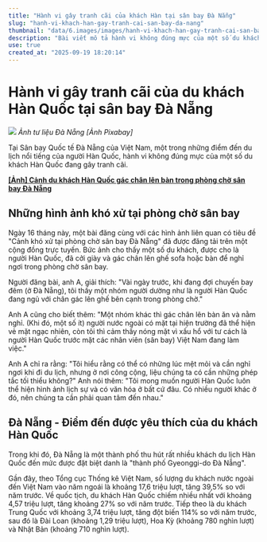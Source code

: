 ```yaml
---
title: "Hành vi gây tranh cãi của khách Hàn tại sân bay Đà Nẵng"
slug: "hanh-vi-khach-han-gay-tranh-cai-san-bay-da-nang"
thumbnail: "data/6.images/images/hanh-vi-khach-han-gay-tranh-cai-san-bay-da-nang.webp"
description: "Bài viết mô tả hành vi không đúng mực của một số du khách Hàn Quốc tại phòng chờ sân bay Đà Nẵng, khiến nhiều người khó chịu và gây tranh cãi trong cộng đồng mạng."
use: true
created_at: "2025-09-19 18:20:14"
---
```


# Hành vi gây tranh cãi của du khách Hàn Quốc tại sân bay Đà Nẵng

![](/images/20250919-00000031-cnippou-000-1-view.webp)
*Ảnh tư liệu Đà Nẵng [Ảnh Pixabay]*

Tại Sân bay Quốc tế Đà Nẵng của Việt Nam, một trong những điểm đến du lịch nổi tiếng của người Hàn Quốc, hành vi không đúng mực của một số du khách Hàn Quốc đang gây tranh cãi.

[**[Ảnh] Cảnh du khách Hàn Quốc gác chân lên bàn trong phòng chờ sân bay Đà Nẵng**](https://japanese.joins.com/JArticle//338888)

## Những hình ảnh khó xử tại phòng chờ sân bay

Ngày 16 tháng này, một bài đăng cùng với các hình ảnh liên quan có tiêu đề "Cảnh khó xử tại phòng chờ sân bay Đà Nẵng" đã được đăng tải trên một cộng đồng trực tuyến. Bức ảnh cho thấy một số du khách, được cho là người Hàn Quốc, đã cởi giày và gác chân lên ghế sofa hoặc bàn để nghỉ ngơi trong phòng chờ sân bay.

Người đăng bài, anh A, giải thích: "Vài ngày trước, khi đang đợi chuyến bay đêm (ở Đà Nẵng), tôi thấy một nhóm người dường như là người Hàn Quốc đang ngủ với chân gác lên ghế bên cạnh trong phòng chờ."

Anh A cũng cho biết thêm: "Một nhóm khác thì gác chân lên bàn ăn và nằm nghỉ. (Khi đó, một số ít) người nước ngoài có mặt tại hiện trường đã thể hiện vẻ mặt ngạc nhiên, còn tôi thì cảm thấy nóng mặt vì xấu hổ với tư cách là người Hàn Quốc trước mặt các nhân viên (sân bay) Việt Nam đang làm việc."

Anh A chỉ ra rằng: "Tôi hiểu rằng có thể có những lúc mệt mỏi và cần nghỉ ngơi khi đi du lịch, nhưng ở nơi công cộng, liệu chúng ta có cần những phép tắc tối thiểu không?" Anh nói thêm: "Tôi mong muốn người Hàn Quốc luôn thể hiện hình ảnh lịch sự và có văn hóa ở bất cứ đâu. Có nhiều người khác ở đó, nên chúng ta cần phải quan tâm đến nhau."

## Đà Nẵng - Điểm đến được yêu thích của du khách Hàn Quốc

Trong khi đó, Đà Nẵng là một thành phố thu hút rất nhiều khách du lịch Hàn Quốc đến mức được đặt biệt danh là "thành phố Gyeonggi-do Đà Nẵng".

Gần đây, theo Tổng cục Thống kê Việt Nam, số lượng du khách nước ngoài đến Việt Nam vào năm ngoái là khoảng 17,6 triệu lượt, tăng 39,5% so với năm trước. Về quốc tịch, du khách Hàn Quốc chiếm nhiều nhất với khoảng 4,57 triệu lượt, tăng khoảng 27% so với năm trước. Tiếp theo là du khách Trung Quốc với khoảng 3,74 triệu lượt, tăng đột biến 114% so với năm trước, sau đó là Đài Loan (khoảng 1,29 triệu lượt), Hoa Kỳ (khoảng 780 nghìn lượt) và Nhật Bản (khoảng 710 nghìn lượt).
